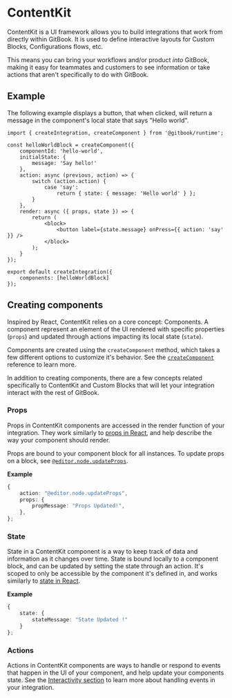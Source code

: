 # ContentKit

ContentKit is a UI framework allows you to build integrations that work from directly within GitBook. It is used to define interactive layouts for Custom Blocks, Configurations flows, etc.

This means you can bring your workflows and/or product _into_ GitBook, making it easy for teammates and customers to see information or take actions that aren't specifically to do with GitBook.

## Example

The following example displays a button, that when clicked, will return a message in the component's local state that says "Hello world".

```tsx
import { createIntegration, createComponent } from '@gitbook/runtime';

const helloWorldBlock = createComponent({
    componentId: 'hello-world',
    initialState: {
        message: 'Say hello!'
    },
    action: async (previous, action) => {
        switch (action.action) {
            case 'say':
                return { state: { message: 'Hello world' } };
        }
    },
    render: async ({ props, state }) => {
        return (
            <block>
                <button label={state.message} onPress={{ action: 'say' }} />
            </block>
        );
    }
});

export default createIntegration({
    components: [helloWorldBlock]
});
```

## Creating components

Inspired by React, ContentKit relies on a core concept: Components. A component represent an element of the UI rendered with specific properties (`props`) and updated through actions impacting its local state (`state`).

Components are created using the `createComponent` method, which takes a few different options to customize it's behavior. See the [`createComponent`](../reference/createcomponent.md) reference to learn more.

In addition to creating components, there are a few concepts related specifically to ContentKit and Custom Blocks that will let your integration interact with the rest of GitBook.

### Props

Props in ContentKit components are accessed in the render function of your integration. They work similarly to [props in React](https://react.dev/learn/passing-props-to-a-component), and help describe the way your component should render.&#x20;

Props are bound to your component block for all instances. To update props on a block, see [`@editor.node.updateProps`](https://developer.gitbook.com/integrations/contentkit/reference#editor.node.updateprops).

**Example**

```typescript
{
    action: "@editor.node.updateProps",
    props: {
        propMessage: "Props Updated!",
    },
};
```

### State

State in a ContentKit component is a way to keep track of data and information as it changes over time. State is bound locally to a component block, and can be updated by setting the state through an action. It's scoped to only be accessible by the component it's defined in, and works similarly to [state in React](https://react.dev/learn/state-a-components-memory).

**Example**

```typescript
{ 
    state: { 
        stateMessage: "State Updated !" 
    } 
};
```

### Actions

Actions in ContentKit components are ways to handle or respond to events that happen in the UI of your component, and help update your components state. See the [Interactivity section](interactivity.md) to learn more about handling events in your integration.
